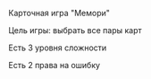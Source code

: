 Карточная игра "Мемори"

Цель игры: выбрать все пары карт

Есть 3 уровня сложности

Есть 2 права на ошибку
